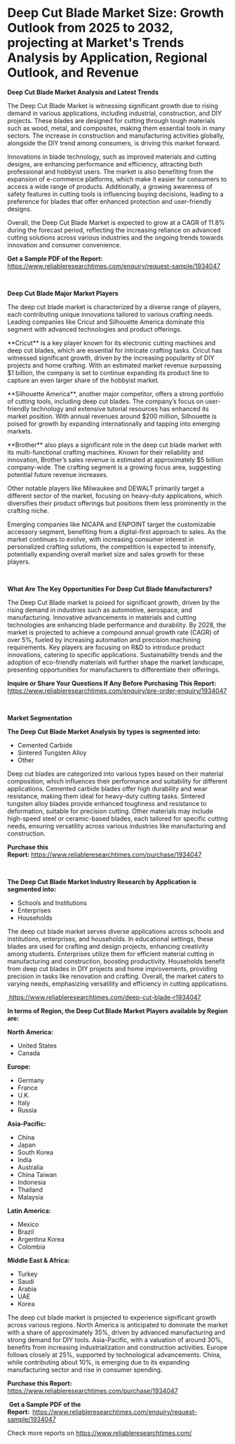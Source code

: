 <p><h1>Deep Cut Blade Market Size: Growth Outlook from 2025 to 2032, projecting at Market's Trends Analysis by Application, Regional Outlook, and Revenue</h1></p><p><strong>Deep Cut Blade Market Analysis and Latest Trends</strong></p>
<p><p>The Deep Cut Blade Market is witnessing significant growth due to rising demand in various applications, including industrial, construction, and DIY projects. These blades are designed for cutting through tough materials such as wood, metal, and composites, making them essential tools in many sectors. The increase in construction and manufacturing activities globally, alongside the DIY trend among consumers, is driving this market forward.</p><p>Innovations in blade technology, such as improved materials and cutting designs, are enhancing performance and efficiency, attracting both professional and hobbyist users. The market is also benefiting from the expansion of e-commerce platforms, which make it easier for consumers to access a wide range of products. Additionally, a growing awareness of safety features in cutting tools is influencing buying decisions, leading to a preference for blades that offer enhanced protection and user-friendly designs.</p><p>Overall, the Deep Cut Blade Market is expected to grow at a CAGR of 11.8% during the forecast period, reflecting the increasing reliance on advanced cutting solutions across various industries and the ongoing trends towards innovation and consumer convenience.</p></p>
<p><strong>Get a Sample PDF of the Report:&nbsp;</strong> <a href="https://www.reliableresearchtimes.com/enquiry/request-sample/1934047?utm_campaign=2305&utm_medium=2&utm_source=Github&utm_content=ia&utm_term=08022025&utm_id=deep-cut-blade">https://www.reliableresearchtimes.com/enquiry/request-sample/1934047</a></p>
<p>&nbsp;</p>
<p><strong>Deep Cut Blade Major Market Players</strong></p>
<p><p>The deep cut blade market is characterized by a diverse range of players, each contributing unique innovations tailored to various crafting needs. Leading companies like Cricut and Silhouette America dominate this segment with advanced technologies and product offerings.</p><p>**Cricut** is a key player known for its electronic cutting machines and deep cut blades, which are essential for intricate crafting tasks. Cricut has witnessed significant growth, driven by the increasing popularity of DIY projects and home crafting. With an estimated market revenue surpassing $1 billion, the company is set to continue expanding its product line to capture an even larger share of the hobbyist market.</p><p>**Silhouette America**, another major competitor, offers a strong portfolio of cutting tools, including deep cut blades. The company’s focus on user-friendly technology and extensive tutorial resources has enhanced its market position. With annual revenues around $200 million, Silhouette is poised for growth by expanding internationally and tapping into emerging markets.</p><p>**Brother** also plays a significant role in the deep cut blade market with its multi-functional crafting machines. Known for their reliability and innovation, Brother’s sales revenue is estimated at approximately $5 billion company-wide. The crafting segment is a growing focus area, suggesting potential future revenue increases.</p><p>Other notable players like Milwaukee and DEWALT primarily target a different sector of the market, focusing on heavy-duty applications, which diversifies their product offerings but positions them less prominently in the crafting niche.</p><p>Emerging companies like NICAPA and ENPOINT target the customizable accessory segment, benefiting from a digital-first approach to sales. As the market continues to evolve, with increasing consumer interest in personalized crafting solutions, the competition is expected to intensify, potentially expanding overall market size and sales growth for these players.</p></p>
<p>&nbsp;</p>
<p><strong>What Are The Key Opportunities For Deep Cut Blade Manufacturers?</strong></p>
<p><p>The Deep Cut Blade market is poised for significant growth, driven by the rising demand in industries such as automotive, aerospace, and manufacturing. Innovative advancements in materials and cutting technologies are enhancing blade performance and durability. By 2028, the market is projected to achieve a compound annual growth rate (CAGR) of over 5%, fueled by increasing automation and precision machining requirements. Key players are focusing on R&D to introduce product innovations, catering to specific applications. Sustainability trends and the adoption of eco-friendly materials will further shape the market landscape, presenting opportunities for manufacturers to differentiate their offerings.</p></p>
<p><strong>Inquire or Share Your Questions If Any Before Purchasing This Report:</strong> <a href="https://www.reliableresearchtimes.com/enquiry/pre-order-enquiry/1934047?utm_campaign=2305&utm_medium=2&utm_source=Github&utm_content=ia&utm_term=08022025&utm_id=deep-cut-blade">https://www.reliableresearchtimes.com/enquiry/pre-order-enquiry/1934047</a></p>
<p>&nbsp;</p>
<p><strong>Market Segmentation</strong></p>
<p><strong>The Deep Cut Blade Market Analysis by types is segmented into:</strong></p>
<p><ul><li>Cemented Carbide</li><li>Sintered Tungsten Alloy</li><li>Other</li></ul></p>
<p><p>Deep cut blades are categorized into various types based on their material composition, which influences their performance and suitability for different applications. Cemented carbide blades offer high durability and wear resistance, making them ideal for heavy-duty cutting tasks. Sintered tungsten alloy blades provide enhanced toughness and resistance to deformation, suitable for precision cutting. Other materials may include high-speed steel or ceramic-based blades, each tailored for specific cutting needs, ensuring versatility across various industries like manufacturing and construction.</p></p>
<p><strong>Purchase this Report:&nbsp;</strong><a href="https://www.reliableresearchtimes.com/purchase/1934047?utm_campaign=2305&utm_medium=2&utm_source=Github&utm_content=ia&utm_term=08022025&utm_id=deep-cut-blade">https://www.reliableresearchtimes.com/purchase/1934047</a></p>
<p>&nbsp;</p>
<p><strong>The Deep Cut Blade Market Industry Research by Application is segmented into:</strong></p>
<p><ul><li>Schools and Institutions</li><li>Enterprises</li><li>Households</li></ul></p>
<p><p>The deep cut blade market serves diverse applications across schools and institutions, enterprises, and households. In educational settings, these blades are used for crafting and design projects, enhancing creativity among students. Enterprises utilize them for efficient material cutting in manufacturing and construction, boosting productivity. Households benefit from deep cut blades in DIY projects and home improvements, providing precision in tasks like renovation and crafting. Overall, the market caters to varying needs, emphasizing versatility and efficiency in cutting applications.</p></p>
<p><a href="https://www.reliableresearchtimes.com/deep-cut-blade-r1934047?utm_campaign=2305&utm_medium=2&utm_source=Github&utm_content=ia&utm_term=08022025&utm_id=deep-cut-blade">&nbsp;https://www.reliableresearchtimes.com/deep-cut-blade-r1934047</a></p>
<p><strong>In terms of Region, the Deep Cut Blade Market Players available by Region are:</strong></p>
<p>
    <p> <strong> North America: </strong>
        <ul>
            <li>United States</li>
            <li>Canada</li>
        </ul>
        </p> 
    <p> <strong> Europe: </strong>
        <ul>
            <li>Germany</li>
            <li>France</li>
            <li>U.K.</li>
            <li>Italy</li>
            <li>Russia</li>
        </ul>
        </p> 
    <p> <strong> Asia-Pacific: </strong>
        <ul>
            <li>China</li>
            <li>Japan</li>
            <li>South Korea</li>
            <li>India</li>
            <li>Australia</li>
            <li>China Taiwan</li>
            <li>Indonesia</li>
            <li>Thailand</li>
            <li>Malaysia</li>
        </ul>
        </p> 
    <p> <strong> Latin America: </strong>
        <ul>
            <li>Mexico</li>
            <li>Brazil</li>
            <li>Argentina Korea</li>
            <li>Colombia</li>
        </ul>
        </p> 
    <p> <strong> Middle East & Africa: </strong>
        <ul>
            <li>Turkey</li>
            <li>Saudi</li>
            <li>Arabia</li>
            <li>UAE</li>
            <li>Korea</li>
        </ul>
    </p>
    </p>
<p><p>The deep cut blade market is projected to experience significant growth across various regions. North America is anticipated to dominate the market with a share of approximately 35%, driven by advanced manufacturing and strong demand for DIY tools. Asia-Pacific, with a valuation of around 30%, benefits from increasing industrialization and construction activities. Europe follows closely at 25%, supported by technological advancements. China, while contributing about 10%, is emerging due to its expanding manufacturing sector and rise in consumer spending.</p></p>
<p><strong>Purchase this Report: </strong><a href="https://www.reliableresearchtimes.com/purchase/1934047?utm_campaign=2305&utm_medium=2&utm_source=Github&utm_content=ia&utm_term=08022025&utm_id=deep-cut-blade">https://www.reliableresearchtimes.com/purchase/1934047</a></p>
<p>&nbsp;<strong>Get a Sample PDF of the Report:&nbsp;&nbsp;</strong><a href="https://www.reliableresearchtimes.com/enquiry/request-sample/1934047?utm_campaign=2305&utm_medium=2&utm_source=Github&utm_content=ia&utm_term=08022025&utm_id=deep-cut-blade">https://www.reliableresearchtimes.com/enquiry/request-sample/1934047</a></p>
<p><strong></strong></p>
<p>Check more reports on <a href="https://www.reliableresearchtimes.com/?utm_campaign=2305&utm_medium=2&utm_source=Github&utm_content=ia&utm_term=08022025&utm_id=deep-cut-blade">https://www.reliableresearchtimes.com/</a></p>